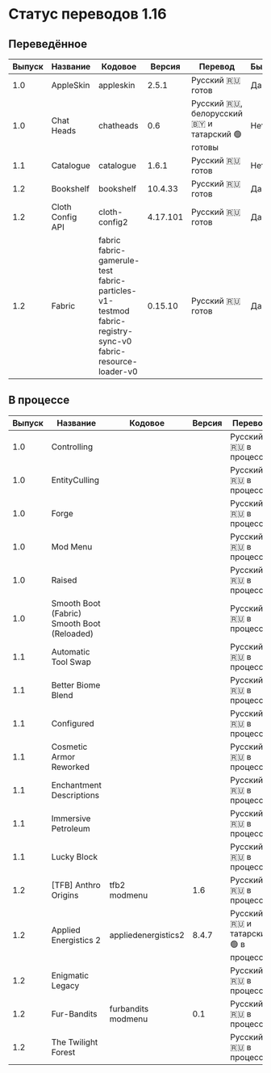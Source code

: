 # Статус переводов 1.16

## Переведённое

| Выпуск | Название | Кодовое | Версия | Перевод | Был | Качество | Общая | 
| - | - | - | - | - | - | - | - |
| 1.0 | AppleSkin | appleskin | 2.5.1 | Русский 🇷🇺 готов | Да | 💯 8.5.2024 | 📰 8.5.2024 |
| 1.0 | Chat Heads | chatheads | 0.6 | Русский 🇷🇺, белорусский 🇧🇾 и татарский 🟢 готовы | Нет | 💯 8.5.2024 | 📰 8.5.2024 |
| 1.1 | Catalogue | catalogue | 1.6.1 | Русский 🇷🇺 готов | Нет | 💯 8.5.2024 | 📰 8.5.2024 |
| 1.2 | Bookshelf | bookshelf | 10.4.33 | Русский 🇷🇺 готов | Да | 💯 8.5.2024 | 📰 8.5.2024 |
| 1.2 | Cloth Config API | cloth-config2 | 4.17.101 | Русский 🇷🇺 готов | Да | 💯 8.5.2024 | 📰 8.5.2024 |
| 1.2 | Fabric | fabric<br>fabric-gamerule-test<br>fabric-particles-v1-testmod<br>fabric-registry-sync-v0<br>fabric-resource-loader-v0 | 0.15.10 | Русский 🇷🇺 готов | Да | 💯 8.5.2024 | 📰 8.5.2024 |

## В процессе

| Выпуск | Название | Кодовое | Версия | Перевод | Был | Качество | Общая | 
| - | - | - | - | - | - | - | - |
| 1.0 | Controlling |  |  | Русский 🇷🇺 в процессе |
| 1.0 | EntityCulling |  |  | Русский 🇷🇺 в процессе |
| 1.0 | Forge |  |  | Русский 🇷🇺 в процессе |
| 1.0 | Mod Menu |  |  | Русский 🇷🇺 в процессе |
| 1.0 | Raised |  |  | Русский 🇷🇺 в процессе |
| 1.0 | Smooth Boot (Fabric)<br>Smooth Boot (Reloaded) |  |  | Русский 🇷🇺 в процессе |
| 1.1 | Automatic Tool Swap |  |  | Русский 🇷🇺 в процессе |
| 1.1 | Better Biome Blend |  |  | Русский 🇷🇺 в процессе |
| 1.1 | Configured |  |  | Русский 🇷🇺 в процессе |
| 1.1 | Cosmetic Armor Reworked |  |  | Русский 🇷🇺 в процессе |
| 1.1 | Enchantment Descriptions |  |  | Русский 🇷🇺 в процессе |
| 1.1 | Immersive Petroleum |  |  | Русский 🇷🇺 в процессе |
| 1.1 | Lucky Block |  |  | Русский 🇷🇺 в процессе |
| 1.2 | [TFB] Anthro Origins | tfb2<br>modmenu | 1.6 | Русский 🇷🇺 в процессе |
| 1.2 | Applied Energistics 2 | appliedenergistics2 | 8.4.7 | Русский 🇷🇺 и татарский 🟢 в процессе |
| 1.2 | Enigmatic Legacy |  |  | Русский 🇷🇺 в процессе |
| 1.2 | Fur-Bandits | furbandits<br>modmenu | 0.1 | Русский 🇷🇺 в процессе |
| 1.2 | The Twilight Forest |  |  | Русский 🇷🇺 в процессе |